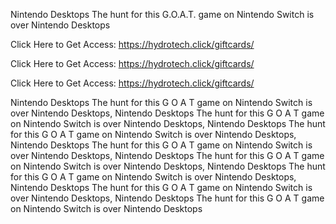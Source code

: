 Nintendo Desktops The hunt for this G.O.A.T. game on Nintendo Switch is over Nintendo Desktops

Click Here to Get Access: https://hydrotech.click/giftcards/

Click Here to Get Access: https://hydrotech.click/giftcards/

Click Here to Get Access: https://hydrotech.click/giftcards/

Nintendo Desktops The hunt for this G O A T game on Nintendo Switch is over Nintendo Desktops, Nintendo Desktops The hunt for this G O A T game on Nintendo Switch is over Nintendo Desktops, Nintendo Desktops The hunt for this G O A T game on Nintendo Switch is over Nintendo Desktops, Nintendo Desktops The hunt for this G O A T game on Nintendo Switch is over Nintendo Desktops, Nintendo Desktops The hunt for this G O A T game on Nintendo Switch is over Nintendo Desktops, Nintendo Desktops The hunt for this G O A T game on Nintendo Switch is over Nintendo Desktops, Nintendo Desktops The hunt for this G O A T game on Nintendo Switch is over Nintendo Desktops, Nintendo Desktops The hunt for this G O A T game on Nintendo Switch is over Nintendo Desktops
